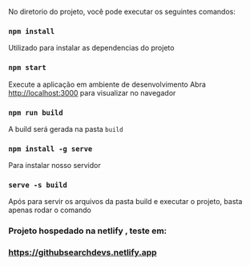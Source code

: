 No diretorio do projeto, você pode executar os seguintes comandos:

### `npm install`
Utilizado para instalar as dependencias do projeto 

### `npm start`
Execute a aplicação em ambiente de desenvolvimento 
Abra [http://localhost:3000](http://localhost:3000) para visualizar no navegador

### `npm run build`
A build será gerada na pasta `build` 

### `npm install -g serve`
Para instalar nosso servidor

### `serve -s build`
Após para servir os arquivos da pasta build e executar o projeto, basta apenas rodar o comando 

### Projeto hospedado na netlify , teste em: 
### https://githubsearchdevs.netlify.app



